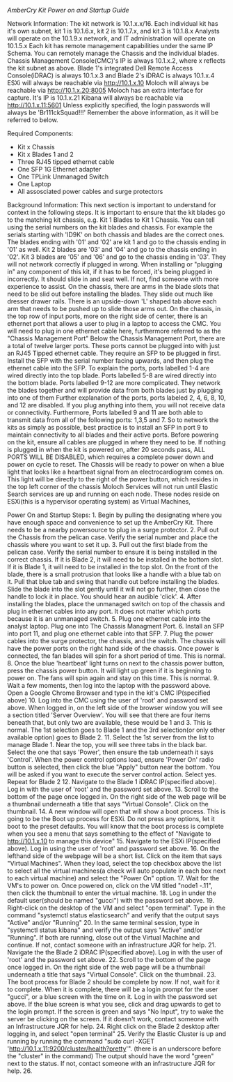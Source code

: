 *AmberCry Kit Power on and Startup Guide*

Network Information:
  The kit network is 10.1.x.x/16. Each individual kit has it's own subnet, kit 1 is 10.1.6.x, kit 2 is 10.1.7.x, and kit 3 is 10.1.8.x
  Analysts will operate on the 10.1.9.x network, and IT administration will operate on 10.1.5.x
  Each kit has remote management capabilities under the same IP Schema. You can remotely manage the Chassis and the individual blades. Chassis Management Console(CMC)'s IP is always 10.1.x.2, where x reflects the kit subnet as above. Blade 1's integrated Dell Remote Access Console(iDRAC) is always 10.1.x.3 and Blade 2's iDRAC is always 10.1.x.4
  ESXi will always be reachable via http://10.1.x.10
  Moloch will always be reachable via http://10.1.x.20:8005
  Moloch has an extra interface for capture. It's IP is 10.1.x.21
  Kibana will always be reachable via http://10.1.x.11:5601
  Unless explicitly specified, the login passwords will always be 'Br111ckSquad!!!'
  Remember the above information, as it will be referred to below.
 
Required Components:
  - Kit x Chassis
  - Kit x Blades 1 and 2
  - Three RJ45 tipped ethernet cable
  - One SFP 1G Ethernet adapter
  - One TPLink Unmanaged Switch
  - One Laptop
  - All assosciated power cables and surge protectors
  
Background Information:
  This next section is important to understand for context in the following steps. It is important to ensure that the kit blades go to the matching kit chassis, e.g. Kit 1 Blades to Kit 1 Chassis. You can tell using the serial numbers on the kit blades and chassis. For example the serials starting with 'ID9K' on both chassis and blades are the correct ones. The blades ending with '01' and '02' are kit 1 and go to the chassis ending in '01' as well. Kit 2 blades are '03' and '04' and go to the chassis ending in '02'. Kit 3 blades are '05' and '06' and go to the chassis ending in '03'. They will not network correctly if plugged in wrong. 
  When installing or "plugging in" any component of this kit, if it has to be forced, it's being plugged in incorrectly. It should slide in and seat well. If not, find someone with more experience to assist.
  On the chassis, there are arms in the blade slots that need to be slid out before installing the blades. They slide out much like dresser drawer rails. There is an upside-down 'L' shaped tab above each arm that needs to be pushed up to slide those arms out. 
  On the chassis, in the top row of input ports, more on the right side of center, there is an ethernet port that allows a user to plug in a laptop to access the CMC. You will need to plug in one ethernet cable here, furthermore referred to as the "Chassis Management Port"
  Below the Chassis Management Port, there are a total of twelve larger ports. These ports cannot be plugged into with just an RJ45 Tipped ethernet cable. They require an SFP to be plugged in first. Install the SFP with the serial number facing upwards, and then plug the ethernet cable into the SFP. 
  To explain the ports, ports labelled 1-4 are wired directly into the top blade. Ports labelled 5-8 are wired directly into the bottom blade. Ports labelled 9-12 are more complicated. They network the blades together and will provide data from both blades just by plugging into one of them
  Further explanation of the ports, ports labeled 2, 4, 6, 8, 10, and 12 are disabled. If you plug anything into them, you will not receive data or connectivity. Furthermore, Ports labelled 9 and 11 are both able to transmit data from all of the following ports: 1,3,5 and 7. So to network the kits as simply as possible, best practice is to install an SFP in port 9 to maintain connectivity to all blades and their active ports. 
  Before powering on the kit, ensure all cables are plugged in where they need to be. If nothing is plugged in when the kit is powered on, after 20 seconds pass, ALL PORTS WILL BE DISABLED, which requires a complete power down and power on cycle to reset. 
  The Chassis will be ready to power on when a blue light that looks like a heartbeat signal from an electrocardiogram comes on. This light will be directly to the right of the power button, which resides in the top left corner of the chassis
  Moloch Services will not run until Elastic Search services are up and running on each node. These nodes reside on ESXi(this is a hypervisor operating system) as Virtual Machines, 
  
Power On and Startup Steps:
    1. Begin by pulling the designating where you have enough space and convenience to set up the AmberCry Kit. There needs to be a nearby powersource to plug in a surge protector.
    2. Pull out the Chassis from the pelican case. Verify the serial number and place the chassis where you want to set it up.
    3. Pull out the first blade from the pelican case. Verify the serial number to ensure it is being installed in the correct chassis. If it is Blade 2, it will need to be installed in the bottom slot. If it is Blade 1, it will need to be installed in the top slot. On the front of the blade, there is a small protrusion that looks like a handle with a blue tab on it. Pull that blue tab and swing that handle out before installing the blades. Slide the blade into the slot gently until it will not go further, then close the handle to lock it in place. You should hear an audible 'click'.
    4. After installing the blades, place the unmanaged switch on top of the chassis and plug in ethernet cables into any port. It does not matter which ports because it is an unmanaged switch.
    5. Plug one ethernet cable into the analyst laptop. Plug one into The Chassis Managment Port.
    6. Install an SFP into port 11, and plug one ethernet cable into that SFP.
    7. Plug the power cables into the surge protector, the chassis, and the switch. The chassis will have the power ports on the right hand side of the chassis. Once power is connected, the fan blades will spin for a short period of time. This is normal.
    8. Once the blue 'heartbeat' light turns on next to the chassis power button, press the chassis power button. It will light up green if it is beginning to power on. The fans will spin again and stay on this time. This is normal.
    9. Wait a few moments, then log into the laptop with the password above. Open a Google Chrome Browser and type in the kit's CMC IP(specified above)
    10. Log into the CMC using the user of 'root' and password set above. When logged in, on the left side of the browser window you will see a section titled 'Server Overview'. You will see that there are four items beneath that, but only two are available, these would be 1 and 3. This is normal. The 1st selection goes to Blade 1 and the 3rd selection(or only other available option) goes to Blade 2. 
    11. Select the 1st server from the list to manage Blade 1. Near the top, you will see three tabs in the black bar. Select the one that says 'Power', then ensure the tab underneath it says 'Control'. When the power control options load, ensure 'Power On' radio button is selected, then click the blue "Apply" button near the bottom. You will be asked if you want to execute the server control action. Select yes. Repeat for Blade 2
    12. Navigate to the Blade 1 iDRAC IP(specified above). Log in with the user of 'root' and the password set above. 
    13. Scroll to the bottom of the page once logged in. On the right side of the web page will be a thumbnail underneath a title that says "Virtual Console". Click on the thumbnail.
    14. A new window will open that will show a boot process. This is going to be the Boot up process for ESXi. Do not press any options, let it boot to the preset defaults. You will know that the boot process is complete when you see a menu that says something to the effect of "Navigate to http://10.1.x.10 to manage this device"
    15. Navigate to the ESXi IP(specified above). Log in using the user of 'root' and password set above. 
    16. On the lefthand side of the webpage will be a short list. Click on the item that says "Virtual Machines". When they load, select the top checkbox above the list to select all the virtual machines(a check will auto populate in each box next to each virtual machine) and select the "Power On" option. 
    17. Wait for the VM's to power on. Once powered on, click on the VM titled "node1 -.11", then click the thumbnail to enter the virtual machine.
    18. Log in under the default user(should be named "gucci") with the password set above.
    19. Right-click on the desktop of the VM and select "open terminal". Type in the command "systemctl status elasticsearch" and verify that the output says "Active" and/or "Running"
    20. In the same terminal session, type in "systemctl status kibana" and verify the output says "Active" and/or "Running". If both are running, close out of the Virtual Machine and continue. If not, contact someone with an infrastructure JQR for help.
    21. Navigate the the Blade 2 iDRAC IP(specified above). Log in with the user of 'root' and the password set above.
    22. Scroll to the bottom of the page once logged in. On the right side of the web page will be a thumbnail underneath a title that says "Virtual Console". Click on the thumbnail.
    23. The boot process for Blade 2 should be complete by now. If not, wait for it to complete. When it is complete, there will be a login prompt for the user "gucci", or a blue screen with the time on it. Log in with the password set above. If the blue screen is what you see, click and drag upwards to get to the login prompt. If the screen is green and says "No Input", try to wake the server be clicking on the screen. If it doesn't work, contact someone with an Infrastructure JQR for help.
    24. Right click on the Blade 2 desktop after logging in, and select "open terminal"
    25. Verify the Elastic Cluster is up and running by running the command "sudo curl -XGET 'http://10.1.x.11:9200/cluster/health?pretty'". (there is an underscore before the "cluster" in the command) The output should have the word "green" next to the status. If not, contact someone with an infrastructure JQR for help.
    26. 
